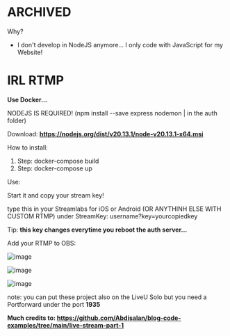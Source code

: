# ARCHIVED

Why?

- I don't develop in NodeJS anymore... I only code with JavaScript for my Website!

# IRL RTMP

**Use Docker...**

NODEJS IS REQUIRED! (npm install --save express nodemon | in the auth folder) 


Download: **https://nodejs.org/dist/v20.13.1/node-v20.13.1-x64.msi**

How to install:
1. Step: docker-compose build
2. Step: docker-compose up

Use:

Start it and copy your stream key!

type this in your Streamlabs for iOS or Android (OR ANYTHINH ELSE WITH CUSTOM RTMP) under StreamKey: username?key=yourcopiedkey

Tip: **this key changes everytime you reboot the auth server...**

Add your RTMP to OBS:


![image](https://github.com/5XGhost143/IRLStream-RTMP/assets/144170441/10977e84-0755-4042-81a0-df9e9a0a7670)

![image](https://github.com/5XGhost143/IRLStream-RTMP/assets/144170441/ca5e67b7-7722-4e92-be66-8659c8e29ecd)

![image](https://github.com/5XGhost143/IRLStream-RTMP/assets/144170441/07a4b488-f010-4fa6-9dc0-520d39b7a41e)

note: you can put these project also on the LiveU Solo but you need a Portforward under the port **1935**

**Much credits to: https://github.com/Abdisalan/blog-code-examples/tree/main/live-stream-part-1**




